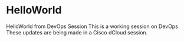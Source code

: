 HelloWorld
==========

HelloWorld from DevOps Session
This is a working session on DevOps
These updates are being made in a Cisco dCloud session.
